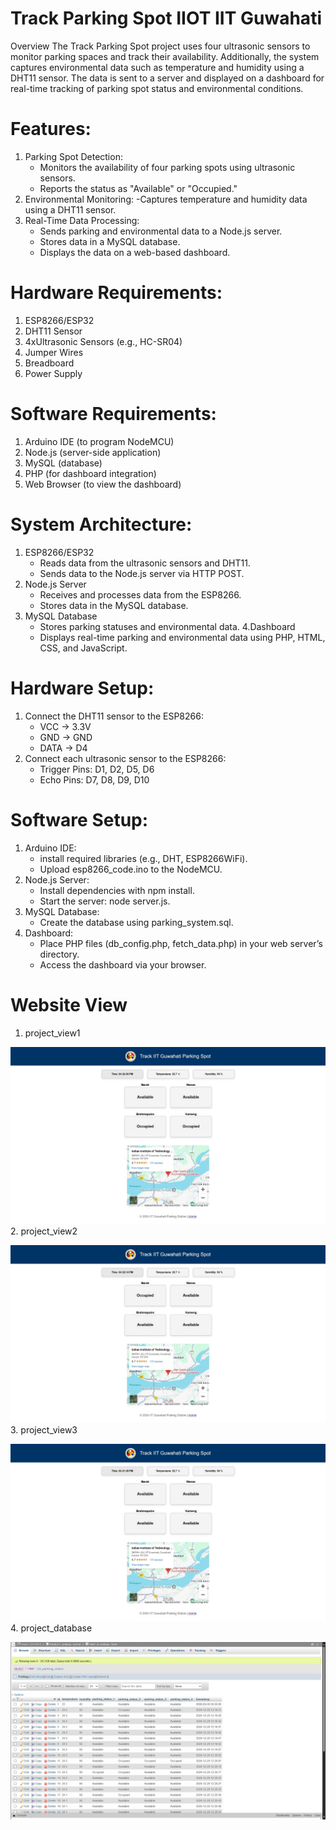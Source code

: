 # Track Parking Spot IIOT IIT Guwahati

Overview The Track Parking Spot project uses four ultrasonic sensors to monitor parking spaces and track their availability. Additionally, the system captures environmental data such as temperature and humidity using a DHT11 sensor. The data is sent to a server and displayed on a dashboard for real-time tracking of parking spot status and environmental conditions.

# Features:
1. Parking Spot Detection:
   - Monitors the availability of four parking spots using ultrasonic sensors.
   - Reports the status as "Available" or "Occupied."
2. Environmental Monitoring:
  -Captures temperature and humidity data using a DHT11 sensor.
3. Real-Time Data Processing:
   - Sends parking and environmental data to a Node.js server.
   - Stores data in a MySQL database.
   - Displays the data on a web-based dashboard.
# Hardware Requirements:
1. ESP8266/ESP32
2. DHT11 Sensor
3. 4xUltrasonic Sensors (e.g., HC-SR04)
4. Jumper Wires
5. Breadboard
6. Power Supply
# Software Requirements:
1. Arduino IDE (to program NodeMCU)
2. Node.js (server-side application)
3. MySQL (database)
4. PHP (for dashboard integration)
5. Web Browser (to view the dashboard)
# System Architecture:
1. ESP8266/ESP32
   - Reads data from the ultrasonic sensors and DHT11.
   - Sends data to the Node.js server via HTTP POST.
2. Node.js Server
   - Receives and processes data from the ESP8266.
   - Stores data in the MySQL database.
3. MySQL Database
   - Stores parking statuses and environmental data.
4.Dashboard
   - Displays real-time parking and environmental data using PHP, HTML, CSS, and JavaScript.
# Hardware Setup:
1. Connect the DHT11 sensor to the ESP8266:
   - VCC -> 3.3V
   - GND -> GND
   - DATA -> D4
2. Connect each ultrasonic sensor to the ESP8266:
   - Trigger Pins: D1, D2, D5, D6
   - Echo Pins: D7, D8, D9, D10
# Software Setup:
1. Arduino IDE:
   - install required libraries (e.g., DHT, ESP8266WiFi).
   - Upload esp8266_code.ino to the NodeMCU.
2. Node.js Server:
   - Install dependencies with npm install.
   - Start the server: node server.js.
3. MySQL Database:
   - Create the database using parking_system.sql.
4. Dashboard:
   - Place PHP files (db_config.php, fetch_data.php) in your web server’s directory.
   - Access the dashboard via your browser.
# Website View
1. project_view1

[![project_view1](https://github.com/prkshdas/Track-Parking-Spot-IIOT-IIT-Guwahati/blob/main/project_view1.jpg)]([link_url](https://github.com))
2. project_view2

[![project_view2](https://github.com/prkshdas/Track-Parking-Spot-IIOT-IIT-Guwahati/blob/main/project_view2.jpg)]([link_url](https://github.com))
3. project_view3

[![project_view3](https://github.com/prkshdas/Track-Parking-Spot-IIOT-IIT-Guwahati/blob/main/project_view3.jpg)]([link_url](https://github.com))
4. project_database

[![project_database](https://github.com/prkshdas/Track-Parking-Spot-IIOT-IIT-Guwahati/blob/main/project_database.png)]([link_url](https://github.com))

